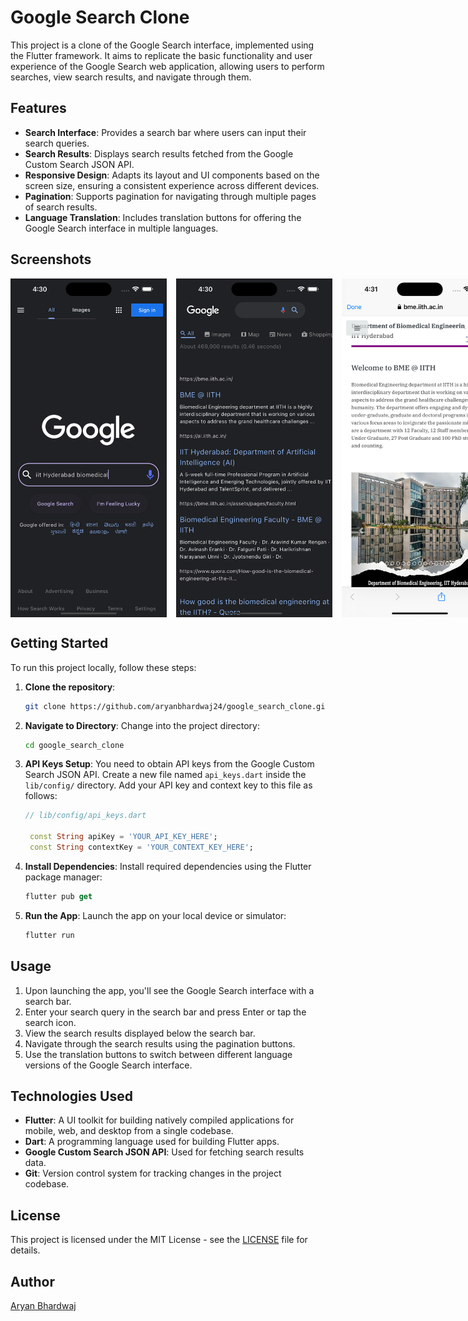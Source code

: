 # Google Search Clone

This project is a clone of the Google Search interface, implemented using the Flutter framework. It aims to replicate the basic functionality and user experience of the Google Search web application, allowing users to perform searches, view search results, and navigate through them.

## Features

- **Search Interface**: Provides a search bar where users can input their search queries.
- **Search Results**: Displays search results fetched from the Google Custom Search JSON API.
- **Responsive Design**: Adapts its layout and UI components based on the screen size, ensuring a consistent experience across different devices.
- **Pagination**: Supports pagination for navigating through multiple pages of search results.
- **Language Translation**: Includes translation buttons for offering the Google Search interface in multiple languages.

## Screenshots

<div style="display: flex; justify-content: space-between;">
  <img src="docs/search_screen.png" alt="Search Screen" width="250" style="margin-right: 15px;"/>
  <img src="docs/search_result_for_iith_biomedical.png" alt="Search Result for IITH Biomedical" width="250" style="margin-right: 15px;"/>
  <img src="docs/iith_bme_homepage.png" alt="IITH Biomedical Homepage" width="250"/>
</div>

## Getting Started

To run this project locally, follow these steps:

1. **Clone the repository**:

   ```bash
   git clone https://github.com/aryanbhardwaj24/google_search_clone.git
   ```

2. **Navigate to Directory**: Change into the project directory:

   ```bash
   cd google_search_clone
   ```

3. **API Keys Setup**: You need to obtain API keys from the Google Custom Search JSON API. Create a new file named `api_keys.dart` inside the `lib/config/` directory. Add your API key and context key to this file as follows:

   ```dart
   // lib/config/api_keys.dart

    const String apiKey = 'YOUR_API_KEY_HERE';
    const String contextKey = 'YOUR_CONTEXT_KEY_HERE';
   ```

4. **Install Dependencies**: Install required dependencies using the Flutter package manager:

   ```dart
   flutter pub get
   ```

5. **Run the App**: Launch the app on your local device or simulator:

   ```dart
   flutter run
   ```

## Usage

1. Upon launching the app, you'll see the Google Search interface with a search bar.
2. Enter your search query in the search bar and press Enter or tap the search icon.
3. View the search results displayed below the search bar.
4. Navigate through the search results using the pagination buttons.
5. Use the translation buttons to switch between different language versions of the Google Search interface.

## Technologies Used

- **Flutter**: A UI toolkit for building natively compiled applications for mobile, web, and desktop from a single codebase.
- **Dart**: A programming language used for building Flutter apps.
- **Google Custom Search JSON API**: Used for fetching search results data.
- **Git**: Version control system for tracking changes in the project codebase.

## License

This project is licensed under the MIT License - see the [LICENSE](LICENSE) file for details.

## Author

[Aryan Bhardwaj](https://github.com/aryanbhardwaj24)
